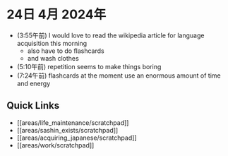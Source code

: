 # 24日 4月 2024年
- (3:55午前) I would love to read the wikipedia article for language acquisition this morning
  - also have to do flashcards
  - and wash clothes 
- (5:10午前) repetition seems to make things boring
- (7:24午前) flashcards at the moment use an enormous amount of time and energy





## Quick Links
- [[areas/life_maintenance/scratchpad]]
- [[areas/sashin_exists/scratchpad]]
- [[areas/acquiring_japanese/scratchpad]]
- [[areas/work/scratchpad]]
